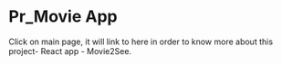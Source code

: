# Pr_Movie App
Click on main page, it will link to here in order to know more about this project- React app - Movie2See.
